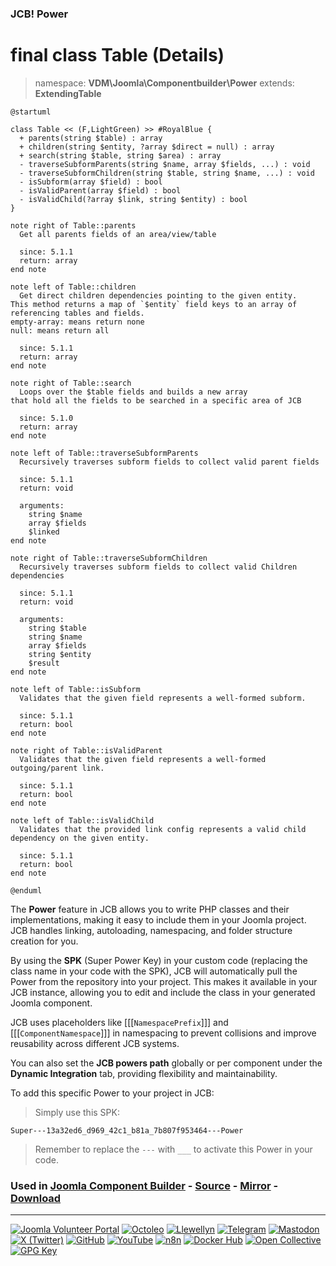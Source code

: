 ### JCB! Power
# final class Table (Details)
> namespace: **VDM\Joomla\Componentbuilder\Power**
> extends: **ExtendingTable**

```uml
@startuml

class Table << (F,LightGreen) >> #RoyalBlue {
  + parents(string $table) : array
  + children(string $entity, ?array $direct = null) : array
  + search(string $table, string $area) : array
  - traverseSubformParents(string $name, array $fields, ...) : void
  - traverseSubformChildren(string $table, string $name, ...) : void
  - isSubform(array $field) : bool
  - isValidParent(array $field) : bool
  - isValidChild(?array $link, string $entity) : bool
}

note right of Table::parents
  Get all parents fields of an area/view/table

  since: 5.1.1
  return: array
end note

note left of Table::children
  Get direct children dependencies pointing to the given entity.
This method returns a map of `$entity` field keys to an array of referencing tables and fields.
empty-array: means return none
null: means return all

  since: 5.1.1
  return: array
end note

note right of Table::search
  Loops over the $table fields and builds a new array
that hold all the fields to be searched in a specific area of JCB

  since: 5.1.0
  return: array
end note

note left of Table::traverseSubformParents
  Recursively traverses subform fields to collect valid parent fields

  since: 5.1.1
  return: void
  
  arguments:
    string $name
    array $fields
    $linked
end note

note right of Table::traverseSubformChildren
  Recursively traverses subform fields to collect valid Children dependencies

  since: 5.1.1
  return: void
  
  arguments:
    string $table
    string $name
    array $fields
    string $entity
    $result
end note

note left of Table::isSubform
  Validates that the given field represents a well-formed subform.

  since: 5.1.1
  return: bool
end note

note right of Table::isValidParent
  Validates that the given field represents a well-formed outgoing/parent link.

  since: 5.1.1
  return: bool
end note

note left of Table::isValidChild
  Validates that the provided link config represents a valid child dependency on the given entity.

  since: 5.1.1
  return: bool
end note

@enduml
```

The **Power** feature in JCB allows you to write PHP classes and their implementations,
making it easy to include them in your Joomla project. JCB handles linking, autoloading,
namespacing, and folder structure creation for you.

By using the **SPK** (Super Power Key) in your custom code (replacing the class name
in your code with the SPK), JCB will automatically pull the Power from the repository
into your project. This makes it available in your JCB instance, allowing you to edit
and include the class in your generated Joomla component.

JCB uses placeholders like [[[`NamespacePrefix`]]] and [[[`ComponentNamespace`]]] in
namespacing to prevent collisions and improve reusability across different JCB systems.

You can also set the **JCB powers path** globally or per component under the
**Dynamic Integration** tab, providing flexibility and maintainability.

To add this specific Power to your project in JCB:

> Simply use this SPK:
```
Super---13a32ed6_d969_42c1_b81a_7b807f953464---Power
```
> Remember to replace the `---` with `___` to activate this Power in your code.

### Used in [Joomla Component Builder](https://www.joomlacomponentbuilder.com) - [Source](https://git.vdm.dev/joomla/Component-Builder) - [Mirror](https://github.com/vdm-io/Joomla-Component-Builder) - [Download](https://git.vdm.dev/joomla/pkg-component-builder/releases)

---
[![Joomla Volunteer Portal](https://img.shields.io/badge/-Joomla-gold?logo=joomla)](https://volunteers.joomla.org/joomlers/1396-llewellyn-van-der-merwe "Join Llewellyn on the Joomla Volunteer Portal: Shaping the Future Together!") [![Octoleo](https://img.shields.io/badge/-Octoleo-black?logo=linux)](https://git.vdm.dev/octoleo "--quiet") [![Llewellyn](https://img.shields.io/badge/-Llewellyn-ffffff?logo=gitea)](https://git.vdm.dev/Llewellyn "Collaborate and Innovate with Llewellyn on Git: Building a Better Code Future!") [![Telegram](https://img.shields.io/badge/-Telegram-blue?logo=telegram)](https://t.me/Joomla_component_builder "Join Llewellyn and the Community on Telegram: Building Joomla Components Together!") [![Mastodon](https://img.shields.io/badge/-Mastodon-9e9eec?logo=mastodon)](https://joomla.social/@llewellyn "Connect and Engage with Llewellyn on Joomla Social: Empowering Communities, One Post at a Time!") [![X (Twitter)](https://img.shields.io/badge/-X-black?logo=x)](https://x.com/llewellynvdm "Join the Conversation with Llewellyn on X: Where Ideas Take Flight!") [![GitHub](https://img.shields.io/badge/-GitHub-181717?logo=github)](https://github.com/Llewellynvdm "Build, Innovate, and Thrive with Llewellyn on GitHub: Turning Ideas into Impact!") [![YouTube](https://img.shields.io/badge/-YouTube-ff0000?logo=youtube)](https://www.youtube.com/@OctoYou "Explore, Learn, and Create with Llewellyn on YouTube: Your Gateway to Inspiration!") [![n8n](https://img.shields.io/badge/-n8n-black?logo=n8n)](https://n8n.io/creators/octoleo "Effortless Automation and Impactful Workflows with Llewellyn on n8n!") [![Docker Hub](https://img.shields.io/badge/-Docker-grey?logo=docker)](https://hub.docker.com/u/llewellyn "Llewellyn on Docker: Containerize Your Creativity!") [![Open Collective](https://img.shields.io/badge/-Donate-green?logo=opencollective)](https://opencollective.com/joomla-component-builder "Donate towards JCB: Help Llewellyn financially so he can continue developing this great tool!") [![GPG Key](https://img.shields.io/badge/-GPG-blue?logo=gnupg)](https://git.vdm.dev/Llewellyn/gpg "Unlock Trust and Security with Llewellyn's GPG Key: Your Gateway to Verified Connections!")